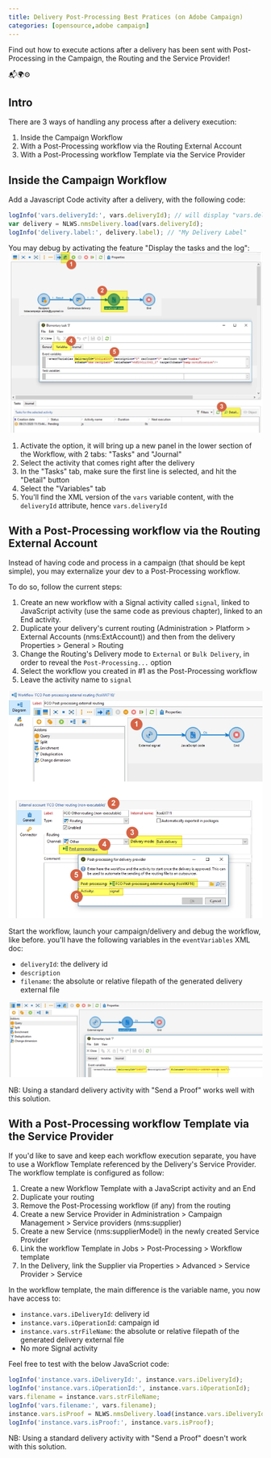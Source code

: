 ```yaml
---
title: Delivery Post-Processing Best Pratices (on Adobe Campaign)
categories: [opensource,adobe campaign]
---
```


Find out how to execute actions after a delivery has been sent with Post-Processing in the Campaign, the Routing and the Service Provider!

<p class="text-center">📬🌍⚙️</p>

<!--more-->

## Intro

There are 3 ways of handling any process after a delivery execution:
1. Inside the Campaign Workflow
1. With a Post-Processing workflow via the Routing External Account
1. With a Post-Processing workflow Template via the Service Provider

## Inside the Campaign Workflow

Add a Javascript Code activity after a delivery, with the following code:

```js
logInfo('vars.deliveryId:', vars.deliveryId); // will display "vars.deliveryId: 999999"
var delivery = NLWS.nmsDelivery.load(vars.deliveryId);
logInfo('delivery.label:', delivery.label); // "My Delivery Label"
```

You may debug by activating the feature "Display the tasks and the log":
![](/assets/images/2020/adobe-campaign-post-processing-vars-debug.jpg)

1. Activate the option, it will bring up a new panel in the lower section of the Workflow, with 2 tabs: "Tasks" and "Journal"
1. Select the activity that comes right after the delivery
1. In the "Tasks" tab, make sure the first line is selected, and hit the "Detail" button
1. Select the "Variables" tab
1. You'll find the XML version of the `vars` variable content, with the `deliveryId` attribute, hence `vars.deliveryId`

## With a Post-Processing workflow via the Routing External Account

Instead of having code and process in a campaign (that should be kept simple), you may externalize your dev to a Post-Processing workflow.

To do so, follow the current steps:
1. Create an new workflow with a Signal activity called `signal`, linked to JavaScript activity (use the same code as previous chapter), linked to an End activity.
1. Duplicate your delivery's current routing (Administration > Platform > External Accounts (nms:ExtAccount)) and then from the delivery Properties > General > Routing
1. Change the Routing's Delivery mode to `External` or `Bulk Delivery`, in order to reveal the `Post-Processing...` option
1. Select the workflow you created in #1 as the Post-Processing workflow
1. Leave the activity name to `signal`

![](/assets/images/2020/adobe-campaign-post-processing-routing.jpg)

Start the workflow, launch your campaign/delivery and debug the workflow, like before. you'll have the following variables in the `eventVariables` XML doc:
- `deliveryId`: the delivery id
- `description`
- `filename`: the absolute or relative filepath of the generated delivery external file

![](/assets/images/2020/adobe-campaign-post-processing-post-processing-debug.jpg)

NB: Using a standard delivery activity with "Send a Proof" works well with this solution.

## With a Post-Processing workflow Template via the Service Provider

If you'd like to save and keep each workflow execution separate, you have to use a Workflow Template referenced by the Delivery's Service Provider. The workflow template is configured as follow:
1. Create a new Workflow Template with a JavaScript activity and an End
1. Duplicate your routing
1. Remove the Post-Processing workflow (if any) from the routing
1. Create a new Service Provider in Administration > Campaign Management > Service providers (nms:supplier)
1. Create a new Service (nms:supplierModel) in the newly created Service Provider
1. Link the workflow Template in Jobs > Post-Processing > Workflow template
1. In the Delivery, link the Supplier via Properties > Advanced > Service Provider > Service

In the workflow template, the main difference is the variable name, you now have access to:
- `instance.vars.iDeliveryId`: delivery id
- `instance.vars.iOperationId`: campaign id
- `instance.vars.strFileName`: the absolute or relative filepath of the generated delivery external file
- No more Signal activity


Feel free to test with the below JavaScriot code:
```js
logInfo('instance.vars.iDeliveryId:', instance.vars.iDeliveryId);
logInfo('instance.vars.iOperationId:', instance.vars.iOperationId);
vars.filename = instance.vars.strFileName;
logInfo('vars.filename:', vars.filename);
instance.vars.isProof = NLWS.nmsDelivery.load(instance.vars.iDeliveryId).FCP;
logInfo('instance.vars.isProof:', instance.vars.isProof);
```

NB: Using a standard delivery activity with "Send a Proof" doesn't work with this solution.
